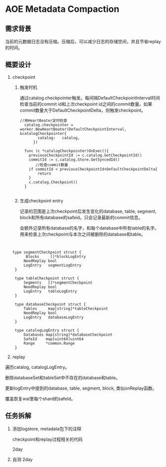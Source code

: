 # AOE Metadata Compaction

## 需求背景

当前的元数据日志没有压缩。压缩后，可以减少日志的存储空间，并且节省replay的时间。

## 概要设计

1. checkpoint

   1. 触发时机
   
        通过catalog.checkpointer触发。每间隔DefaultCheckpointInterval时间检查当前的commit id和上次checkpoint id之间的commit数量。如果commit数量大于DefaultCheckpointDelta，则触发checkpoint。
        ```golang
        //用HeartBeater定时检查
          catalog.checkpointer = worker.NewHeartBeater(DefaultCheckpointInterval, &catalogCheckpointer{
	          	catalog:   catalog,
	          })

          func (c *catalogCheckpointer)OnExec(){
          	previousCheckpointId := c.catalog.GetCheckpointId()
          	commitId := c.catalog.Store.GetSyncedId()
               //检查commit数量
          	if commitId < previousCheckpointId+DefaultCheckpointDelta{
          		return
          	}
          	c.catalog.Checkpoint()
          }
          
        ```

   2. 生成checkpoint entry

      记录的范围是上次checkpoint后发生变化的database, table, segment, block和所有database的safeid。只会记录最新的commit信息。

      会额外记录所有database的名字，和每个database中所有table的名字。用来检查上次checkpoint与本次之间被删除的database和table。
    ```golang
    
     
    type segmentCheckpoint struct {
	      Blocks     []*blockLogEntry
	     NeedReplay bool
	     LogEntry   segmentLogEntry
     }

     type tableCheckpoint struct {
	     Segments   []*segmentCheckpoint
	     NeedReplay bool
	     LogEntry   tableLogEntry
     }

     type databaseCheckpoint struct {
	     Tables     map[string]*tableCheckpoint
	     NeedReplay bool
	     LogEntry   databaseLogEntry
     }

     type catalogLogEntry struct {
	     Databases map[string]*databaseCheckpoint
         SafeId    map[uint64]uint64
	     Range     *common.Range
     }

    ```

2. replay
   
  遍历catalog, catalogLogEntry。
   
  删除databaseSet和tableSet中不存在的database和table。

  更新logEntry中提到的database, table, segment, block, 类似onReplay函数。

  覆盖恢复wal里每个shard的safeId。

## 任务拆解

1. 添加logstore, metadata包下的注释

   checkpoint和replay过程相关的代码 
   
   2day

2. 自测 2day
